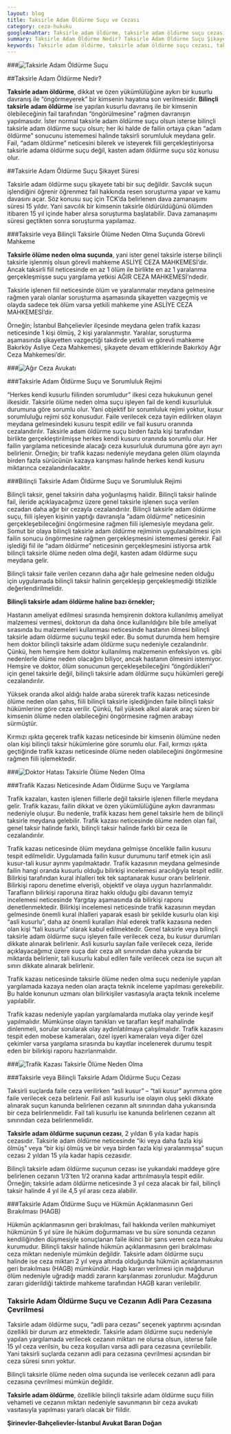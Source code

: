 ```yaml
---
layout: blog
title: Taksirle Adam Öldürme Suçu ve Cezası
category: ceza-hukuku
googleAnahtar: Taksirle adam öldürme, taksirle adam öldürme suçu cezası, taksirle ölüme neden olma, bilinçli taksirle adam öldürme suçu, Ağır Ceza avukatı, Bahçelievler Avukat
summary: Taksirle Adam Öldürme Nedir? Taksirle Adam Öldürme Suçu Şikayet Süresi, Doktor Hatası veya Trafik Kazası ile Taksirle Ölüme Neden Olma, Bilinçli Taksirle Ölüme Neden Olma, Taksirle Adam Öldürme Suçu Cezası
keywords: Taksirle adam öldürme, taksirle adam öldürme suçu cezası, taksirle ölüme neden olma, bilinçli taksirle adam öldürme suçu, Ağır Ceza avukatı, avukat, ceza avukatı, ceza avukatları, ağır ceza avukatları, ceza avukatı istanbul, istanbul ağır ceza avukatı, bahçelievler avukat
---
```


###![Taksirle Adam Öldürme Suçu](https://camo.githubusercontent.com/069cade404e2afa6a7f59c3440cc054da77a5995/687474703a2f2f692e68697a6c69726573696d2e636f6d2f584c574f726a2e6a7067 "Taksirle Adam Öldürme")

##Taksirle Adam Öldürme Nedir?

**Taksirle adam öldürme**, dikkat ve özen yükümlülüğüne aykırı bir kusurlu davranış ile “öngörmeyerek” bir kimsenin hayatına son verilmesidir.  **Bilinçli taksirle adam öldürme** ise yapılan  kusurlu davranış ile bir kimsenin ölebileceğinin fail tarafından “öngörülmesine” rağmen davranışın yapılmasıdır.  İster normal taksirle adam öldürme suçu olsun isterse bilinçli taksirle adam öldürme suçu olsun; her iki halde de failin ortaya çıkan “adam öldürme” sonucunu istememesi halinde taksirli sorumluluk meydana gelir. Fail, “adam öldürme”  neticesini bilerek ve isteyerek fiili gerçekleştiriyorsa taksirle adama öldürme suçu değil, kasten adam öldürme suçu söz konusu olur.

##Taksirle Adam Öldürme Suçu Şikayet Süresi


Taksirle adam öldürme suçu şikayete tabi bir suç değildir. Savcılık suçun işlendiğini öğrenir öğrenmez fail hakkında resen soruşturma yapar ve kamu davasını açar. Söz konusu suç için TCK’da belirlenen dava zamanaşımı süresi 15 yıldır. Yani savcılık bir kimsenin taksirle öldürüldüğünü ölümden itibaren 15 yıl içinde haber alırsa soruşturma başlatabilir. Dava zamanaşımı süresi geçtikten sonra soruşturma yapılamaz.

###Taksirle veya Bilinçli Taksirle Ölüme Neden Olma Suçunda Görevli Mahkeme

**Taksirle ölüme neden olma suçunda**, yani ister genel taksirle isterse bilinçli taksirle işlenmiş olsun  görevli mahkeme ASLİYE CEZA MAHKEMESİ’dir. Ancak taksirli fiil neticesinde en az 1 ölüm ile birlikte en az 1 yaralanma gerçekleşmişse suçu yargılama yetkisi AĞIR CEZA MAHKEMESİ’ndedir. 

Taksirle işlenen fiil neticesinde ölüm ve yaralanmalar meydana gelmesine rağmen yaralı olanlar soruşturma aşamasında şikayetten vazgeçmiş ve olayda sadece tek ölüm varsa yetkili mahkeme yine ASLİYE CEZA MAHKEMESİ’dir. 

Örneğin;  İstanbul Bahçelievler ilçesinde meydana gelen trafik kazası neticesinde 1 kişi ölmüş,  2 kişi yaralanmıştır. Yaralılar, soruşturma aşamasında şikayetten vazgeçtiği takdirde yetkili ve görevli mahkeme Bakırköy Asliye Ceza Mahkemesi, şikayete devam ettiklerinde Bakırköy Ağır Ceza Mahkemesi’dir.


###![Ağır Ceza Avukatı](https://camo.githubusercontent.com/7b0dad6ae5180d719e0326681c93bee8a9e12928/687474703a2f2f692e68697a6c69726573696d2e636f6d2f38446e7042722e6a7067 "Ağır Ceza Avukatı")


###Taksirle Adam Öldürme Suçu ve Sorumluluk Rejimi

“Herkes kendi kusurlu fiilinden sorumludur” ilkesi ceza hukukunun genel ilkesidir. Taksirle ölüme neden olma suçu işleyen fail de kendi kusurluluk durumuna göre sorumlu olur. Yani objektif bir sorumluluk rejimi yoktur, kusur sorumluluğu rejimi söz konusudur. Faile verilecek ceza tayin edilirken olayın meydana gelmesindeki kusuru tespit edilir ve fail kusuru oranında cezalandırılır. 
Taksirle adam öldürme suçu birden fazla kişi tarafından birlikte gerçekleştirilmişse herkes kendi kusuru oranında sorumlu olur. Her failin yargılama neticesinde alacağı ceza kusurluluk durumuna göre ayrı ayrı belirlenir. Örneğin; bir trafik kazası nedeniyle meydana gelen ölüm olayında birden fazla sürücünün kazaya karışması halinde herkes kendi kusuru miktarınca cezalandırılacaktır.

###Bilinçli  Taksirle Adam Öldürme Suçu ve Sorumluluk Rejimi

Bilinçli taksir, genel taksirin daha yoğunlaşmış halidir. Bilinçli taksir halinde fail, ileride açıklayacağımız üzere genel taksirle işlenen suça verilen cezadan daha ağır bir cezayla cezalandırılır. Bilinçli taksirle adam öldürme suçu,  fiili işleyen kişinin yaptığı davranışla “adam öldürme” neticesinin gerçekleşebileceğini öngörmesine rağmen fiili işlemesiyle meydana gelir. Somut bir olaya bilinçli taksirle adam öldürme rejiminin uygulanabilmesi için failin sonucu öngörmesine rağmen gerçekleşmesini istememesi gerekir. Fail  işlediği fiil ile  “adam öldürme”  neticesinin  gerçekleşmesini istiyorsa artık bilinçli taksirle ölüme neden olma değil, kasten adam öldürme suçu meydana gelir.

Bilinçli taksir faile verilen cezanın daha ağır hale gelmesine neden olduğu için uygulamada bilinçli taksir halinin gerçekleşip gerçekleşmediği titizlikle değerlendirilmelidir.

**Bilinçli taksirle adam öldürme haline bazı örnekler;**

Hastanın ameliyat edilmesi sırasında hemşirenin doktora kullanılmış ameliyat malzemesi vermesi, doktorun da daha önce kullanıldığını bile bile ameliyat sırasında bu malzemeleri kullanması neticesinde hastanın ölmesi bilinçli taksirle adam öldürme suçunu teşkil eder. Bu somut durumda hem hemşire hem doktor bilinçli taksirle adam öldürme suçu nedeniyle cezalandırılır. Çünkü,  hem hemşire hem doktor kullanılmış malzemenin enfeksiyon vs. gibi nedenlerle ölüme neden olacağını biliyor, ancak hastanın ölmesini istemiyor. Hemşire ve doktor,  ölüm sonucunun gerçekleşebileceğini “öngördükleri” için genel taksirle değil, bilinçli taksirle adam öldürme suçu hükümleri gereği cezalandırılır. 

Yüksek oranda alkol aldığı halde araba sürerek trafik kazası neticesinde ölüme neden olan şahıs,  fiili bilinçli taksirle işlediğinden faile bilinçli taksir hükümlerine göre ceza verilir. Çünkü,  fail yüksek alkol alarak araç süren bir kimsenin ölüme neden olabileceğini öngörmesine rağmen arabayı sürmüştür.

Kırmızı ışıkta geçerek  trafik kazası neticesinde bir kimsenin ölümüne neden olan kişi bilinçli taksir hükümlerine göre sorumlu olur. Fail, kırmızı ışıkta geçtiğinde trafik kazası neticesinde ölüme neden olabileceğini öngörmesine rağmen fiili işlemektedir.

###![Doktor Hatası Taksirle Ölüme Neden Olma](https://camo.githubusercontent.com/a7a67036db3fcf8f82b702dabd9f76a410066ef0/687474703a2f2f692e68697a6c69726573696d2e636f6d2f6d316c766e322e6a7067 "Taksirle Adam Öldürme")


###Trafik Kazası  Neticesinde Adam Öldürme Suçu  ve Yargılama 

Trafik kazaları, kasten işlenen fiillerle  değil taksirle işlenen fillerle meydana gelir.  Trafik kazası, failin dikkat ve özen yükümlülüğüne aykırı davranması nedeniyle oluşur.  Bu nedenle, trafik kazası hem genel taksirle hem de bilinçli taksirle meydana gelebilir.  Trafik kazası neticesinde ölüme neden olan fail, genel taksir halinde farklı, bilinçli taksir halinde farklı bir ceza ile cezalandırılır. 

Trafik kazası neticesinde ölüm meydana gelmişse öncelikle failin kusuru tespit edilmelidir. Uygulamada failin kusur durumunu tarif etmek için  asli kusur-tali kusur ayrımı yapılmaktadır.  Trafik kazasının meydana gelmesinde failin hangi oranda kusurlu olduğu bilirkişi incelemesi aracılığıyla tespit edilir.  Bilirkişi tarafından kural ihlalleri tek tek saptanarak kusur oranı belirlenir.  Bilirkişi raporu denetime elverişli, objektif ve olaya uygun hazırlanmalıdır. Tarafların bilirkişi raporuna itiraz hakkı olduğu gibi davanın temyiz incelemesi neticesinde Yargıtay aşamasında da bilirkişi raporu denetlenmektedir. Bilirkişi incelemesi  neticesinde trafik kazasının meydan gelmesinde önemli kural ihlalleri yaparak esaslı bir şekilde kusurlu olan kişi “asli kusurlu”,  daha az önemli kuralları ihlal ederek trafik kazasına neden olan kişi “tali kusurlu” olarak kabul edilmektedir. Genel taksirle veya bilinçli taksirle adam öldürme suçu işleyen faile verilecek ceza, bu kusur durumları dikkate alınarak belirlenir. Asli kusurlu sayılan faile verilecek ceza,  ileride açıklayacağımız üzere suça dair ceza alt sınırından daha yukarıda bir miktarda belirlenir, tali kusurlu kabul edilen faile verilecek ceza ise suçun alt sınırı dikkate alınarak belirlenir.

Trafik kazası neticesinde taksirle ölüme neden olma suçu nedeniyle yapılan yargılamada  kazaya neden olan araçta teknik inceleme yapılması gerekebilir. Bu halde konunun uzmanı olan bilirkişiler vasıtasıyla araçta teknik inceleme yapılabilir.

Trafik kazası nedeniyle yapılan yargılamalarda mutlaka olay yerinde keşif yapılmalıdır. Mümkünse olayın tanıkları ve tarafları keşif mahalinde dinlenmeli, sorular sorularak olay aydınlatılmaya çalışılmalıdır. Trafik kazasını tespit eden mobese kameraları, özel işyeri kameraları veya diğer özel çekimler varsa yargılama sırasında bu kayıtlar incelenerek durumu tespit eden bir bilirkişi raporu hazırlanmalıdır.

###![Trafik Kazası Taksirle Ölüme Neden Olma](https://camo.githubusercontent.com/9d6b77135226d09b26cf4e3941245c4d4fa94149/687474703a2f2f692e68697a6c69726573696d2e636f6d2f4f3732516a332e6a7067 "Taksirle Adam Öldürme")


###Taksirle veya Bilinçli Taksirle Adam Öldürme Suçu Cezası

Taksirli suçlarda faile ceza verilirken “asli kusur” – “tali kusur” ayrımına göre faile verilecek ceza belirlenir. Fail asli kusurlu ise  olayın oluş şekli dikkate alınarak suçun kanunda belirlenen cezanın alt sınırından daha yukarısında bir ceza belirlenmelidir. Fail tali kusurlu ise kanunda belirlenen cezanın alt sınırından ceza belirlenmelidir. 


**Taksirle adam öldürme suçunun cezası**, 2  yıldan 6 yıla kadar hapis cezasıdır.  Taksirle adam öldürme neticesinde  “iki  veya daha fazla kişi ölmüş” veya “bir kişi ölmüş ve bir veya birden fazla kişi yaralanmışsa” suçun cezası 2 yıldan 15 yıla kadar hapis cezasıdır.  

Bilinçli taksirle adam öldürme suçunun cezası ise yukarıdaki maddeye göre belirlenen cezanın 1/3’ten 1/2 oranına kadar arttırılmasıyla tespit edilir. Örneğin; taksirle adam öldürme neticesinde 3 yıl ceza alacak bir fail, bilinçli taksir halinde 4 yıl ile 4,5 yıl arası ceza alabilir.

###Taksirle Adam Öldürme Suçu ve Hükmün Açıklanmasının Geri Bırakılması (HAGB)

Hükmün açıklanmasının geri bırakılması, fail hakkında verilen mahkumiyet hükmünün 5 yıl süre ile hüküm doğurmaması ve bu süre sonunda cezanın kendiliğinden düşmesiyle sonuçlanan faile ikinci bir şans veren ceza hukuku kurumudur.
Bilinçli taksir halinde hükmün açıklanmasının geri bırakılması ceza miktarı nedeniyle mümkün değildir. 
Taksirle adam öldürme suçu halinde ise ceza miktarı 2 yıl veya altında olduğunda hükmün açıklanmasının geri bırakılması (HAGB) mümkündür. Hagb kararı verilmesi için mağdurun ölüm nedeniyle uğradığı maddi zararın karşılanması zorunludur. Mağdurun zararı giderildiği taktirde mahkeme tarafından HAGB kararı verilebilir.

### Taksirle Adam Öldürme Suçu ve Cezanın Adli Para Cezasına Çevrilmesi

Taksirle adam öldürme suçu, “adli para cezası”  seçenek yaptırımı açısından özellikli bir durum arz etmektedir.  Taksirle adam öldürme  suçu nedeniyle yapılan yargılamada verilecek cezanın miktarı ne olursa olsun, isterse faile 15 yıl ceza verilsin, bu ceza koşulları varsa adli para cezasına çevrilebilir.  Yani taksirli suçlarda cezanın adli para cezasına çevrilmesi açısından bir ceza süresi sınırı yoktur.

 Bilinçli taksirle ölüme neden olma suçunda ise verilecek cezanın adli para cezasına çevrilmesi mümkün değildir.

**Taksirle adam öldürme**, özellikle bilinçli taksirle adam öldürme suçu  fiilin vehameti ve cezanın miktarı nedeniyle savunmanın bir ceza avukatı vasıtasıyla yapılması yararlı olacak bir fiildir.

**Şirinevler-Bahçelievler-İstanbul   Avukat Baran Doğan**

